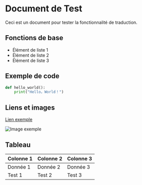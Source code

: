 

# Document de Test

Ceci est un document pour tester la fonctionnalité de traduction.

## Fonctions de base

* Élément de liste 1
* Élément de liste 2
* Élément de liste 3

## Exemple de code

```python
def hello_world():
    print("Hello，World！")
```

## Liens et images

[Lien exemple](https://example.com)

![Image exemple](./images/example.png)

## Tableau

| Colonne 1 | Colonne 2 | Colonne 3 |
|----------|----------|----------|
| Donnée 1 | Donnée 2 | Donnée 3 |
| Test 1   | Test 2   | Test 3   |